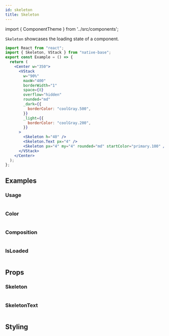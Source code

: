 ```yaml
---
id: skeleton
title: Skeleton
---
```


import { ComponentTheme } from '../src/components';

`Skeleton` showcases the loading state of a component.

```jsx isShowcase
import React from "react";
import { Skeleton, VStack } from "native-base";
export const Example = () => {
  return (
    <Center w="350">
      <VStack
        w="90%"
        maxW="400"
        borderWidth="1"
        space={8}
        overflow="hidden"
        rounded="md"
        _dark={{
          borderColor: "coolGray.500",
        }}
        _light={{
          borderColor: "coolGray.200",
        }}
      >
        <Skeleton h="40" />
        <Skeleton.Text px="4" />
        <Skeleton px="4" my="4" rounded="md" startColor="primary.100" />
      </VStack>
    </Center>
  );
};
```

## Examples

### Usage

```ComponentSnackPlayer path=components,composites,Skeleton,Basic.tsx

```

### Color

```ComponentSnackPlayer path=components,composites,Skeleton,Color.tsx

```

### Composition

```ComponentSnackPlayer path=components,composites,Skeleton,Composition.tsx

```

### IsLoaded

```ComponentSnackPlayer path=components,composites,Skeleton,isLoaded.tsx

```

## Props

### Skeleton

```ComponentPropTable path=composites,Skeleton,Skeleton.tsx

```

### SkeletonText

```ComponentPropTable path=composites,Skeleton,SkeletonText.tsx

```

## Styling

<ComponentTheme name="skeleton" />
